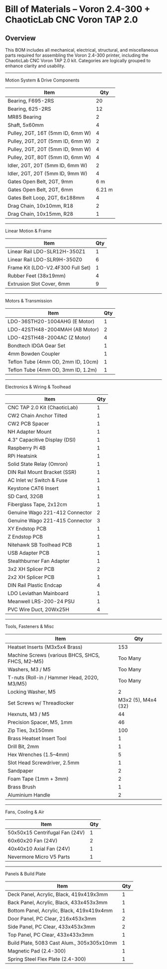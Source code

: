 # Bill of Materials – Voron 2.4-300 + ChaoticLab CNC Voron TAP 2.0

## Overview
This BOM includes all mechanical, electrical, structural, and miscellaneous parts required for assembling the Voron 2.4-300 printer, including the ChaoticLab CNC Voron TAP 2.0 kit. Categories are logically grouped to enhance clarity and usability.

---

Motion System & Drive Components</summary>

| Item | Qty |
|------|-----|
| Bearing, F695-2RS | 20 |
| Bearing, 625-2RS | 12 |
| MR85 Bearing | 2 |
| Shaft, 5x60mm | 4 |
| Pulley, 2GT, 16T (5mm ID, 6mm W) | 4 |
| Pulley, 2GT, 20T (5mm ID, 6mm W) | 2 |
| Pulley, 2GT, 20T (5mm ID, 9mm W) | 4 |
| Pulley, 2GT, 80T (5mm ID, 6mm W) | 4 |
| Idler, 2GT, 20T (5mm ID, 6mm W) | 2 |
| Idler, 2GT, 20T (5mm ID, 9mm W) | 4 |
| Gates Open Belt, 2GT, 9mm | 6 m |
| Gates Open Belt, 2GT, 6mm | 6.21 m |
| Gates Belt Loop, 2GT, 6x188mm | 4 |
| Drag Chain, 10x10mm, R18 | 2 |
| Drag Chain, 10x15mm, R28 | 1 |

</details>

---

Linear Motion & Frame</summary>

| Item | Qty |
|------|-----|
| Linear Rail LDO-SLR12H-350Z1 | 1 |
| Linear Rail LDO-SLR9H-350Z0 | 6 |
| Frame Kit (LDO-V2.4F300 Full Set) | 1 |
| Rubber Feet (38x19mm) | 4 |
| Extrusion Slot Cover, 6mm | 9 |

</details>

---

Motors & Transmission</summary>

| Item | Qty |
|------|-----|
| LDO-36STH20-1004AHG (E Motor) | 1 |
| LDO-42STH48-2004MAH (AB Motor) | 2 |
| LDO-42STH48-2004AC (Z Motor) | 4 |
| Bondtech IDGA Gear Set | 1 |
| 4mm Bowden Coupler | 1 |
| Teflon Tube (4mm OD, 2mm ID, 10cm) | 1 |
| Teflon Tube (4mm OD, 3mm ID, 1.2m) | 1 |

</details>

---

Electronics & Wiring & Toolhead</summary>

| Item | Qty |
|------|-----|
| CNC TAP 2.0 Kit (ChaoticLab) | 1 |
| CW2 Chain Anchor Tilted | 1 |
| CW2 PCB Spacer | 1 |
| NH Adapter Mount | 1 |
| 4.3" Capacitive Display (DSI) | 1 |
| Raspberry Pi 4B | 1 |
| RPi Heatsink | 1 |
| Solid State Relay (Omron) | 1 |
| DIN Rail Mount Bracket (SSR) | 1 |
| AC Inlet w/ Switch & Fuse | 1 |
| Keystone CAT6 Insert | 1 |
| SD Card, 32GB | 1 |
| Fiberglass Tape, 2x12cm | 1 |
| Genuine Wago 221-412 Connector | 2 |
| Genuine Wago 221-415 Connector | 3 |
| XY Endstop PCB | 1 |
| Z Endstop PCB | 1 |
| Nitehawk SB Toolhead PCB | 1 |
| USB Adapter PCB | 1 |
| Stealthburner Fan Adapter | 1 |
| 3x2 XH Splicer PCB | 2 |
| 2x2 XH Splicer PCB | 1 |
| DIN Rail Plastic Endcap | 4 |
| LDO Leviathan Mainboard | 1 |
| Meanwell LRS-200-24 PSU | 1 |
| PVC Wire Duct, 20Wx25H | 4 |

</details>

---

Tools, Fasteners & Misc</summary>

| Item | Qty |
|------|-----|
| Heatset Inserts (M3x5x4 Brass) | 153 |
| Machine Screws (various BHCS, SHCS, FHCS, M2–M5) | Too Many |
| Washers, M3 / M5 | Too Many |
| T-nuts (Roll-in / Hammer Head, 2020, M3/M5) | Too Many |
| Locking Washer, M5 | 2 |
| Set Screws w/ Threadlocker | M3x2 (5), M4x4 (32) |
| Hexnuts, M3 / M5 | 44 |
| Precision Spacer, M5, 1mm | 46 |
| Zip Ties, 3x150mm | 100 |
| Brass Heatset Insert Tool | 1 |
| Drill Bit, 2mm | 1 |
| Hex Wrenches (1.5–4mm) | 5 |
| Slot Head Screwdriver, 2.5mm | 1 |
| Sandpaper | 2 |
| Foam Tape (1mm + 3mm) | 2 |
| Brass Brush | 1 |
| Aluminium Handle | 2 |

</details>

---

Fans, Cooling & Air</summary>

| Item | Qty |
|------|-----|
| 50x50x15 Centrifugal Fan (24V) | 1 |
| 60x60x20 Fan (24V) | 2 |
| 40x40x10 Axial Fan (24V) | 1 |
| Nevermore Micro V5 Parts | 1 |

</details>

---

Panels & Build Plate</summary>

| Item | Qty |
|------|-----|
| Deck Panel, Acrylic, Black, 419x419x3mm | 1 |
| Back Panel, Acrylic, Black, 433x453x3mm | 1 |
| Bottom Panel, Acrylic, Black, 419x419x4mm | 1 |
| Door Panel, PC Clear, 216x453x3mm | 2 |
| Side Panel, PC Clear, 433x453x3mm | 2 |
| Top Panel, PC Clear, 433x433x3mm | 1 |
| Build Plate, 5083 Cast Alum., 305x305x10mm | 1 |
| Magnetic Pad (2.4-300) | 1 |
| Spring Steel Flex Plate (2.4-300) | 1 |

</details>
